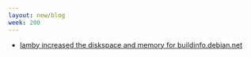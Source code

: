 ```yaml
---
layout: new/blog
week: 200
---
```


* [lamby increased the diskspace and memory for buildinfo.debian.net](http://buildinfo.debian.net/)
